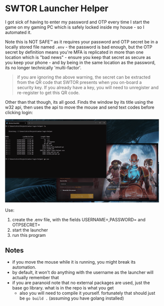 # SWTOR Launcher Helper

I got sick of having to enter my password and OTP every time I start the game on my gaming PC which is safely locked inside my house - so I automated it.

Note this is NOT SAFE™ as it requires your password and OTP secret be in a locally stored file named `.env` - the password is bad enough, but the OTP secret by definition means you're MFA is replicated in more than one location which is "bad news" - ensure you keep that secret as secure as you keep your phone - and by being in the same location as the password, its no longer technically 'multi-factor'.

> if you are ignoring the above warning, the secret can be extracted from the QR code that SWTOR presents when you on-board a security key. If you already have a key, you will need to unregister and re-register to get this QR code.

Other than that though, its all good. Finds the window by its title using the w32 api, then uses the api to move the mouse and send text codes before clicking login:

![](Animation.gif)

Use:

1. create the .env file, with the fields USERNAME=,PASSWORD= and OTPSECRET=
2. start the launcher
3. run this program

## Notes

- if you move the mouse while it is running, you might break its automation.
- by default, it won't do anything with the username as the launcher will actually remember that
- if you are paranoid note that no external packages are used, just the base go library. what is in the repo is what you get
  - also you will need to compile it yourself. fortunately that should just be `go build .` (assuming you have golang installed)
